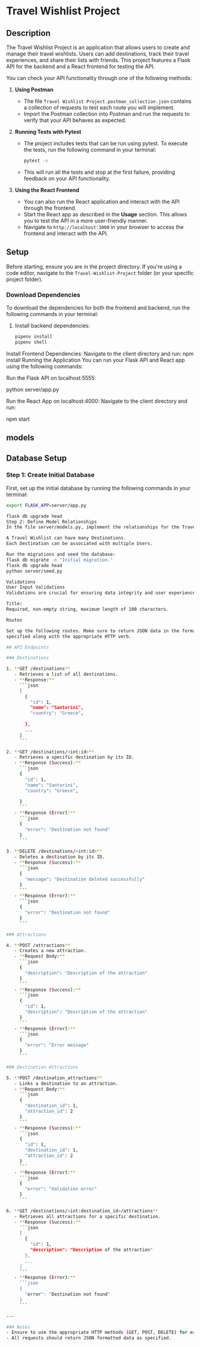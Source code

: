 # Travel Wishlist Project

## Description
The Travel Wishlist Project is an application that allows users to create and manage their travel wishlists. Users can add destinations, track their travel experiences, and share their lists with friends. This project features a Flask API for the backend and a React frontend for testing the API.


You can check your API functionality through one of the following methods:

1. **Using Postman**
   - The file `Travel Wishlist Project.postman_collection.json` contains a collection of requests to test each route you will implement.
   - Import the Postman collection into Postman and run the requests to verify that your API behaves as expected.

2. **Running Tests with Pytest**
   - The project includes tests that can be run using pytest. To execute the tests, run the following command in your terminal:
     ```bash
     pytest -x

     ```
   - This will run all the tests and stop at the first failure, providing feedback on your API functionality.

3. **Using the React Frontend**
   - You can also run the React application and interact with the API through the frontend.
   - Start the React app as described in the **Usage** section. This allows you to test the API in a more user-friendly manner.
   - Navigate to `http://localhost:3000` in your browser to access the frontend and interact with the API.
## Setup

Before starting, ensure you are in the project directory. If you're using a code editor, navigate to the `Travel-Wishlist-Project` folder (or your specific project folder).

### Download Dependencies

To download the dependencies for both the frontend and backend, run the following commands in your terminal:

1. Install backend dependencies:
   ```bash
   pipenv install
   pipenv shell

Install Frontend Dependencies: Navigate to the client directory and run:
npm install
Running the Application
You can run your Flask API and React app using the following commands:

Run the Flask API on localhost:5555:

python server/app.py

Run the React App on localhost:4000: Navigate to the client directory and run:

npm start

 ## models
 ## Database Setup

### Step 1: Create Initial Database

First, set up the initial database by running the following commands in your terminal:

```bash
export FLASK_APP=server/app.py

flask db upgrade head
Step 2: Define Model Relationships
In the file server/models.py, implement the relationships for the Travel Wishlist Project:

A Travel Wishlist can have many Destinations.
Each Destination can be associated with multiple Users.

Run the migrations and seed the database:
flask db migrate -m "Initial migration." 
flask db upgrade head
python server/seed.py

Validations
User Input Validations
Validations are crucial for ensuring data integrity and user experience. Implement the following validations for your models:

Title:
Required, non-empty string, maximum length of 100 characters.

Routes

Set up the following routes. Make sure to return JSON data in the format
specified along with the appropriate HTTP verb.

## API Endpoints

### Destinations

1. **GET /destinations**
   - Retrieves a list of all destinations.
   - **Response:**
     ```json
     [
       {
         "id": 1,
         "name": "Santorini",
         "country": "Greece",
         
       },
       ...
     ]
     ```

2. **GET /destinations/<int:id>**
   - Retrieves a specific destination by its ID.
   - **Response (Success):**
     ```json
     {
       "id": 1,
       "name": "Santorini",
       "country": "Greece",
       
     }
     ```
   - **Response (Error):**
     ```json
     {
       "error": "Destination not found"
     }
     ```

3. **DELETE /destinations/<int:id>**
   - Deletes a destination by its ID.
   - **Response (Success):**
     ```json
     {
       "message": "Destination deleted successfully"
     }
     ```
   - **Response (Error):**
     ```json
     {
       "error": "Destination not found"
     }
     ```

### Attractions

4. **POST /attractions**
   - Creates a new attraction.
   - **Request Body:**
     ```json
     {
       "description": "Description of the attraction"
     }
     ```
   - **Response (Success):**
     ```json
     {
       "id": 1,
       "description": "Description of the attraction"
     }
     ```
   - **Response (Error):**
     ```json
     {
       "error": "Error message"
     }
     ```

### Destination Attractions

5. **POST /destination_attractions**
   - Links a destination to an attraction.
   - **Request Body:**
     ```json
     {
       "destination_id": 1,
       "attraction_id": 2
     }
     ```
   - **Response (Success):**
     ```json
     {
       "id": 1,
       "destination_id": 1,
       "attraction_id": 2
     }
     ```
   - **Response (Error):**
     ```json
     {
       "error": "Validation error"
     }
     ```

6. **GET /destinations/<int:destination_id>/attractions**
   - Retrieves all attractions for a specific destination.
   - **Response (Success):**
     ```json
     [
       {
         "id": 1,
         "description": "Description of the attraction"
       },
       ...
     ]
     ```
   - **Response (Error):**
     ```json
     {
       "error": "Destination not found"
     }
     ```

---

### Notes
- Ensure to use the appropriate HTTP methods (GET, POST, DELETE) for each endpoint.
- All requests should return JSON formatted data as specified.
